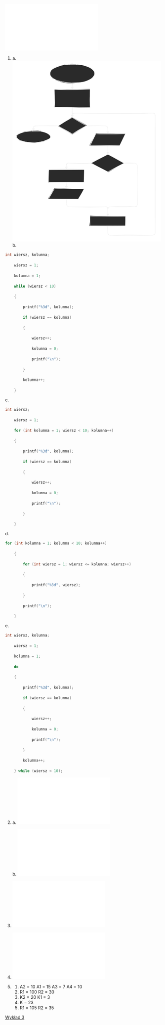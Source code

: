 ![Cwiczenia_2](Notatki/Semestr%201/Podstawy%20programowania/%C4%86wiczenia/%C4%86wiczenia%202/Cwiczenia_2.pdf)


1. 
   a.
    ![cw2zad1a](Notatki/Semestr%201/Podstawy%20programowania/%C4%86wiczenia/%C4%86wiczenia%202/cw2zad1a.svg)
b. 
```cpp
int wiersz, kolumna;

    wiersz = 1;

    kolumna = 1;

    while (wiersz < 10)

    {

        printf("%3d", kolumna);

        if (wiersz == kolumna)

        {

            wiersz++;

            kolumna = 0;

            printf("\n");

        }

        kolumna++;

    }
```
c. 
```cpp
int wiersz;

    wiersz = 1;

    for (int kolumna = 1; wiersz < 10; kolumna++)

    {

        printf("%3d", kolumna);

        if (wiersz == kolumna)

        {

            wiersz++;

            kolumna = 0;

            printf("\n");

        }

    }
```
d. 
```cpp
for (int kolumna = 1; kolumna < 10; kolumna++)

    {

        for (int wiersz = 1; wiersz <= kolumna; wiersz++)

        {

            printf("%3d", wiersz);

        }

        printf("\n");

    }
```
e. 
```cpp
int wiersz, kolumna;

    wiersz = 1;

    kolumna = 1;

    do

    {

        printf("%3d", kolumna);

        if (wiersz == kolumna)

        {

            wiersz++;

            kolumna = 0;

            printf("\n");

        }

        kolumna++;

    } while (wiersz < 10);
```


2. a. 
   ![cw2zad2a](Notatki/Semestr%201/Podstawy%20programowania/%C4%86wiczenia/%C4%86wiczenia%202/cw2zad2a.cpp)

	b.
	![cw2zad2b](Notatki/Semestr%201/Podstawy%20programowania/%C4%86wiczenia/%C4%86wiczenia%202/cw2zad2b.cpp)

3. 
   ![cw2zad3](Notatki/Semestr%201/Podstawy%20programowania/%C4%86wiczenia/%C4%86wiczenia%202/cw2zad3.cpp)


4. 
   ![cw2zad4](Notatki/Semestr%201/Podstawy%20programowania/%C4%86wiczenia/%C4%86wiczenia%202/cw2zad4.cpp)


1. 
	1. A2 = 10 
	   A1 = 15 
	   A3 = 7 
	   A4 = 10
	2. R1 = 100
	   R2 = 30
	3. K2 = 20
	   K1 = 3
	4. K = 23
	5. R1 = 105
	   R2 = 35


[Wykład 3](Notatki/Semestr%201/Podstawy%20programowania/Wyk%C5%82ady/Wyk%C5%82ad%203/Wyk%C5%82ad%203.md)